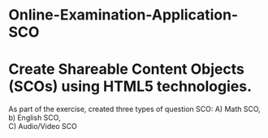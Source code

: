 # Online-Examination-Application-SCO
# Create Shareable Content Objects (SCOs) using HTML5 technologies. 
As part of the exercise, created three types of question SCO:
A) Math SCO, 
b) English SCO,  
C) Audio/Video SCO
